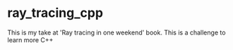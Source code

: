 # ray_tracing_cpp
This is my take at 'Ray tracing in one weekend' book. This is a challenge to learn more C++
